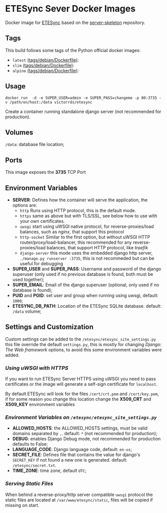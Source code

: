 # ETESync Sever Docker Images

Docker image for [ETESync](https://www.etesync.com/) based on the [server-skeleton](https://github.com/etesync/server-skeleton) repository.

## Tags

This build follows some tags of the Python official docker images:

- `latest` [(tags/debian/Dockerfile)](https://github.com/victor-rds/docker-etesync/blob/tags/debian/Dockerfile):
- `slim`  [(tags/debian/Dockerfile)](https://github.com/victor-rds/docker-etesync/blob/tags/debian/Dockerfile):
- `alpine` [(tags/debian/Dockerfile)](https://github.com/victor-rds/docker-etesync/blob/tags/alpine/Dockerfile):

## Usage

```docker run  -d -e SUPER_USER=admin -e SUPER_PASS=changeme -p 80:3735 -v /path/on/host:/data victorrds/etesync```

Create a container running standalone django server (not recommended for production).

## Volumes

`/data`: database file location;

## Ports

This image exposes the **3735** TCP Port

## Environment Variables
- **SERVER**: Defines how the container will serve the application, the options are:
  - `http` Runs using HTTP protocol, this is the default mode.
  - `https` same as above but with TLS/SSL, see below how to use with your own certificates.
  - `uwsgi` start using uWSGI native protocol, for reverse-proxies/load balances, such as _nginx_, that support this protocol
  - `http-socket` Similar to the first option, but without uWSGI HTTP router/proxy/load-balancer, this recommended for any reverse-proxies/load balances, that support HTTP protocol, like _traefik_
  - `django-server` this mode uses the embedded django http server, `./manage.py runserver :3735`, this is not recommeded but can be useful for debugging
- **SUPER_USER** and **SUPER_PASS**: Username and password of the django superuser (only used if no previous database is found, both must be used together);
- **SUPER_EMAIL**: Email of the django superuser (optional, only used if no database is found);
- **PUID** and **PGID**: set user and group when running using uwsgi, default: `1000`;
- **ETESYNC_DB_PATH**: Location of the ETESync SQLite database. default: `/data` volume;


## Settings and Customization

Custom settings can be added to the `/etesync/etesync_site_settings.py` this file override the default `settings.py`, this is mostly for changing _Django: The Web framework_ options, to avoid this some environment variables were added.

### _Using uWSGI with HTTPS_

If you want to run ETESync Server HTTPS using uWSGI you need to pass certificates or the image will generate a self-sign certificate for `localhost`.

By default ETESync will look for the files `/cert/crt.pem` and `/cert/key.pem`, if for some reason you change this location change the **X509_CRT** and **X509_KEY** environment variables

### _Environment Variables on `/etesync/etesync_site_settings.py`_

- **ALLOWED_HOSTS**:  the ALLOWED_HOSTS settings, must be valid domains separated by `,`. default: `*` (not recommended for production);
- **DEBUG**: enables Django Debug mode, not recommended for production defaults to False;
- **LANGUAGE_CODE**: Django language code, default: `en-us`;
- **SECRET_FILE**: Defines file that contains the value for django's `SECRET_KEY` if not found a new one is generated. default: `/etesync/secret.txt`.
- **TIME_ZONE**: time zone, default `UTC`;

### _Serving Static Files_

When behind a reverse-proxy/http server compatible `uwsgi` protocol the static files are located at `/var/www/etesync/static`, files will be copied if missing on start.